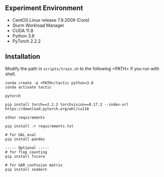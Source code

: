## Experiment Environment
- CentOS Linux release 7.9.2009 (Core)
- Slurm Workload Manager
- CUDA 11.8
- Python 3.8
- PyTorch 2.2.2

## Installation
Modify the path in `scripts/train.sh` to the following \<PATH> if you run with shell.
```
conda create -p <PATH>/tactic python=3.8
conda activate tactic
```

`pytorch`

```
pip install torch==2.2.2 torchvision==0.17.2 --index-url https://download.pytorch.org/whl/cu118
```

`other requirements`
```
pip install -r requirements.txt

# for GAL eval
pip install pandas

----- Optional -----
# for flop counting
pip install fvcore

# for GAR confusion matrix
pip install seaborn
```